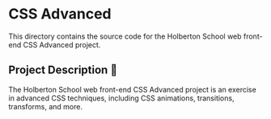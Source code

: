 # CSS Advanced

This directory contains the source code for the Holberton School web front-end CSS Advanced project.

## Project Description :ghost:

The Holberton School web front-end CSS Advanced project is an exercise in advanced CSS techniques, including CSS animations, transitions, transforms, and more.
